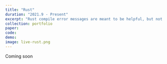 ```yaml
---
title: "Rust"
duration: "2021.9 - Present"
excerpt: "Rust compile error messages are meant to be helpful, but not always, especially when the errors involve lifetimes. <b>In collaboration with people in the ProgSys group</b>, we're working on better error reporting for Rust lifetimes. Stay tuned!"
collection: portfolio
paper:
code:
demo:
image: live-rust.png
---
```


Coming soon
